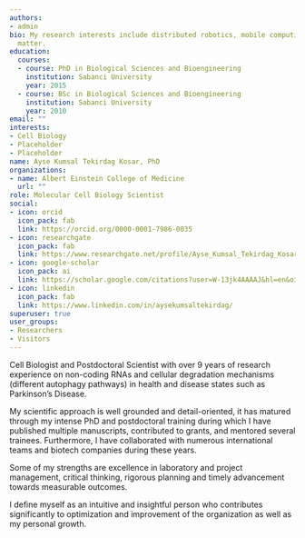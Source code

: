 ```yaml
---
authors:
- admin
bio: My research interests include distributed robotics, mobile computing and programmable
  matter.
education:
  courses:
  - course: PhD in Biological Sciences and Bioengineering
    institution: Sabanci University
    year: 2015
  - course: BSc in Biological Sciences and Bioengineering
    institution: Sabanci University
    year: 2010
email: ""
interests:
- Cell Biology
- Placeholder
- Placeholder
name: Ayse Kumsal Tekirdag Kosar, PhD
organizations:
- name: Albert Einstein College of Medicine
  url: ""
role: Molecular Cell Biology Scientist
social:
- icon: orcid
  icon_pack: fab
  link: https://orcid.org/0000-0001-7986-0035
- icon: researchgate
  icon_pack: fab
  link: https://www.researchgate.net/profile/Ayse_Kumsal_Tekirdag_Kosar
- icon: google-scholar
  icon_pack: ai
  link: https://scholar.google.com/citations?user=W-13jk4AAAAJ&hl=en&oi=ao
- icon: linkedin
  icon_pack: fab
  link: https://www.linkedin.com/in/aysekumsaltekirdag/
superuser: true
user_groups:
- Researchers
- Visitors
---
```


Cell Biologist and Postdoctoral Scientist with over 9 years of research experience on non-coding RNAs and cellular degradation mechanisms (different autophagy pathways) in health and disease states such as Parkinson’s Disease.  

My scientific approach is well grounded and detail-oriented, it has matured through my intense PhD and postdoctoral training during which I have published multiple manuscripts, contributed to grants, and mentored several trainees. Furthermore, I have collaborated with numerous international teams and biotech companies during these years. 

Some of my strengths are excellence in laboratory and project management, critical thinking, rigorous planning and timely advancement towards measurable outcomes.

I define myself as an intuitive and insightful person who contributes significantly to optimization and improvement of the organization as well as my personal growth. 